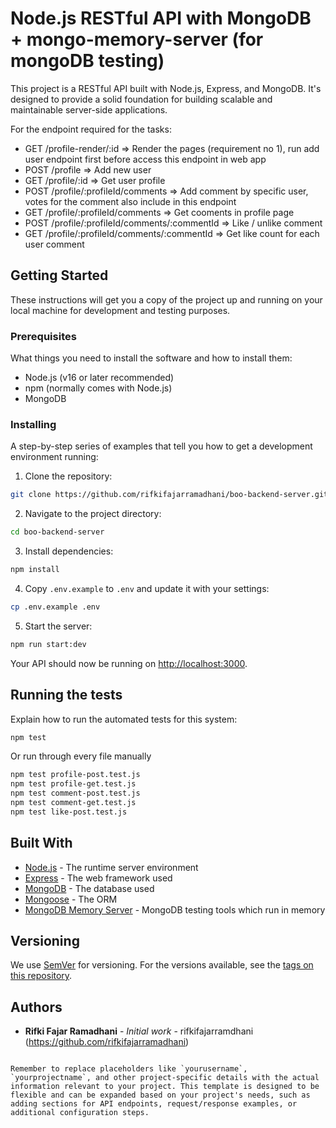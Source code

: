 # Node.js RESTful API with MongoDB + mongo-memory-server (for mongoDB testing)

This project is a RESTful API built with Node.js, Express, and MongoDB. It's designed to provide a solid foundation for building scalable and maintainable server-side applications.

For the endpoint required for the tasks:
  - GET /profile-render/:id => Render the pages (requirement no 1), run add user endpoint first before access this endpoint in web app
  - POST /profile => Add new user
  - GET /profile/:id => Get user profile
  - POST /profile/:profileId/comments => Add comment by specific user, votes for the comment also include in this endpoint
  - GET /profile/:profileId/comments => Get cooments in profile page
  - POST /profile/:profileId/comments/:commentId => Like / unlike comment
  - GET /profile/:profileId/comments/:commentId => Get like count for each user comment

## Getting Started

These instructions will get you a copy of the project up and running on your local machine for development and testing purposes.

### Prerequisites

What things you need to install the software and how to install them:

- Node.js (v16 or later recommended)
- npm (normally comes with Node.js)
- MongoDB

### Installing

A step-by-step series of examples that tell you how to get a development environment running:

1. Clone the repository:

```bash
git clone https://github.com/rifkifajarramadhani/boo-backend-server.git
```

2. Navigate to the project directory:

```bash
cd boo-backend-server
```

3. Install dependencies:

```bash
npm install
```

4. Copy `.env.example` to `.env` and update it with your settings:

```bash
cp .env.example .env
```

5. Start the server:

```bash
npm run start:dev
```

Your API should now be running on [http://localhost:3000](http://localhost:3000).

## Running the tests

Explain how to run the automated tests for this system:

```bash
npm test
```

Or run through every file manually

```bash
npm test profile-post.test.js
npm test profile-get.test.js
npm test comment-post.test.js
npm test comment-get.test.js
npm test like-post.test.js
```

## Built With

* [Node.js](https://nodejs.org/) - The runtime server environment
* [Express](https://expressjs.com/) - The web framework used
* [MongoDB](https://www.mongodb.com/) - The database used
* [Mongoose](https://mongoosejs.com/) - The ORM
* [MongoDB Memory Server](https://github.com/nodkz/mongodb-memory-server/) - MongoDB testing tools which run in memory

## Versioning

We use [SemVer](http://semver.org/) for versioning. For the versions available, see the [tags on this repository](https://github.com/yourusername/yourprojectname/tags).

## Authors

* **Rifki Fajar Ramadhani** - *Initial work* - rifkifajarramdhani (https://github.com/rifkifajarramadhani)
```

Remember to replace placeholders like `yourusername`, `yourprojectname`, and other project-specific details with the actual information relevant to your project. This template is designed to be flexible and can be expanded based on your project's needs, such as adding sections for API endpoints, request/response examples, or additional configuration steps.
